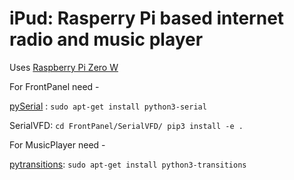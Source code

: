 iPud: Rasperry Pi based internet radio and music player
=======================================================

Uses [Raspberry Pi Zero W](https://www.raspberrypi.org/products/raspberry-pi-zero-w)

For FrontPanel need -

[pySerial](https://pyserial.readthedocs.io/en/latest/) :
`sudo apt-get install python3-serial`

SerialVFD: 
``
cd FrontPanel/SerialVFD/
pip3 install -e .
``

For MusicPlayer need -

[pytransitions](https://github.com/pytransitions/transitions):
`sudo apt-get install python3-transitions`


